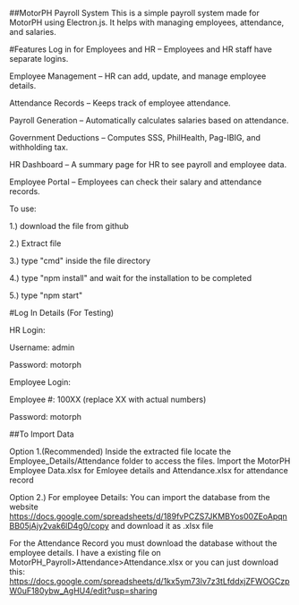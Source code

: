 ##MotorPH Payroll System
This is a simple payroll system made for MotorPH using Electron.js. It helps with managing employees, attendance, and salaries.


#Features
Log in for Employees and HR – Employees and HR staff have separate logins.

Employee Management – HR can add, update, and manage employee details.

Attendance Records – Keeps track of employee attendance.

Payroll Generation – Automatically calculates salaries based on attendance.

Government Deductions – Computes SSS, PhilHealth, Pag-IBIG, and withholding tax.

HR Dashboard – A summary page for HR to see payroll and employee data.

Employee Portal – Employees can check their salary and attendance records.

To use:

1.) download the file from github

2.) Extract file

3.) type "cmd" inside the file directory

4.) type "npm install" and wait for the installation to be completed

5.) type "npm start"

#Log In Details (For Testing)

HR Login:

Username: admin

Password: motorph

Employee Login:

Employee #: 100XX (replace XX with actual numbers)

Password: motorph


##To Import Data

Option 1.(Recommended) Inside the extracted file locate the Employee_Details/Attendance folder to access the files. Import the MotorPH Employee Data.xlsx for Emloyee details and Attendance.xlsx for attendance record

Option 2.) For employee Details: You can import the database from the website https://docs.google.com/spreadsheets/d/189fvPCZS7JKMBYos00ZEoApqnBB05jAjy2vak6lD4g0/copy and download it as .xlsx file

For the Attendance Record you must download the database without the employee details. I have a existing file on MotorPH_Payroll>Attendance>Attendance.xlsx or you can just download this: https://docs.google.com/spreadsheets/d/1kx5ym73lv7z3tLfddxjZFWOGCzpW0uF180ybw_AgHU4/edit?usp=sharing

